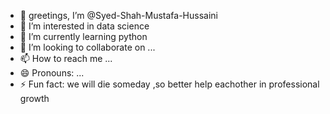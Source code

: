 - 👋 greetings, I’m @Syed-Shah-Mustafa-Hussaini
- 👀 I’m interested in data science
- 🌱 I’m currently learning python
- 💞️ I’m looking to collaborate on ...
- 📫 How to reach me ...
- 😄 Pronouns: ...
- ⚡ Fun fact: we will die someday ,so better help eachother in professional growth

<!---
Syed-Shah-Mustafa-Hussaini/Syed-Shah-Mustafa-Hussaini is a ✨ special ✨ repository because its `README.md` (this file) appears on your GitHub profile.
You can click the Preview link to take a look at your changes.
--->
